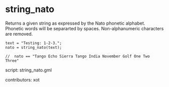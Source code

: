 string_nato
===========

Returns a given string as expressed by the Nato phonetic alphabet.
Phonetic words will be separarted by spaces. Non-alphanumeric 
characters are removed.

    text = "Testing: 1-2-3.";
    nato = string_nato(text);
    
    //  nato == "Tango Echo Sierra Tango India November Golf One Two Three"

script: string_nato.gml

contributors: xot